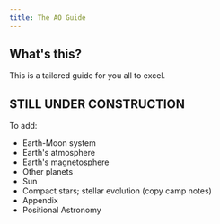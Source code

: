 ```yaml
---
title: The AO Guide
---
```


## What's this?

This is a tailored guide for you all to excel.

## STILL UNDER CONSTRUCTION

To add:

- Earth-Moon system
- Earth's atmosphere
- Earth's magnetosphere
- Other planets
- Sun
- Compact stars; stellar evolution (copy camp notes)
- Appendix
- Positional Astronomy
